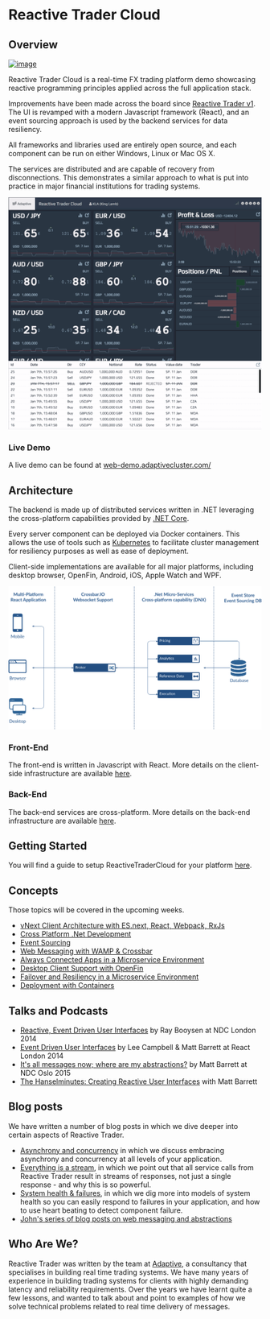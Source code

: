 # Reactive Trader Cloud

## Overview

[![image](https://raw.githubusercontent.com/AdaptiveConsulting/ReactiveTrader/master/images/adaptive-logo.png)](http://weareadaptive.com/)

Reactive Trader Cloud is a real-time FX trading platform demo showcasing reactive programming principles applied across the full application stack.

Improvements have been made across the board since [Reactive Trader v1](https://github.com/AdaptiveConsulting/ReactiveTrader). The UI is revamped with a modern Javascript framework (React), and an event sourcing approach is used by the backend services for data resiliency.

All frameworks and libraries used are entirely open source, and each component can be run on either Windows, Linux or Mac OS X.

The services are distributed and are capable of recovery from disconnections. This demonstrates a similar approach to what is put into practice in major financial institutions for trading systems.

![image](https://raw.githubusercontent.com/AdaptiveConsulting/ReactiveTraderCloud/master/docs/reactive-rader-screencapture.gif)

### Live Demo
A live demo can be found at [web-demo.adaptivecluster.com/](https://web-demo.adaptivecluster.com/)

## Architecture

The backend is made up of distributed services written in .NET leveraging the cross-platform capabilities provided by [.NET Core](https://dotnet.github.io).

Every server component can be deployed via Docker containers. This allows the use of tools such as [Kubernetes](http://kubernetes.io/) to facilitate cluster management for resiliency purposes as well as ease of deployment.

Client-side implementations are available for all major platforms, including desktop browser, OpenFin, Android, iOS, Apple Watch and WPF.

![Architecture Overview](https://raw.githubusercontent.com/AdaptiveConsulting/ReactiveTraderCloud/master/docs/ArchitectureOverview.png)

### Front-End

The front-end is written in Javascript with React.  More details on the client-side infrastructure are available [here](https://github.com/AdaptiveConsulting/ReactiveTraderCloud/blob/master/docs/client.md).

### Back-End

The back-end services are cross-platform. More details on the back-end infrastructure are available [here](https://github.com/AdaptiveConsulting/ReactiveTraderCloud/blob/master/docs/server.md).

## Getting Started

You will find a guide to setup ReactiveTraderCloud for your platform [here](https://github.com/AdaptiveConsulting/ReactiveTraderCloud/blob/master/docs/setup/getting-started.md).

## Concepts

Those topics will be covered in the upcoming weeks.

+ [vNext Client Architecture with ES.next, React, Webpack, RxJs](https://github.com/AdaptiveConsulting/ReactiveTraderCloud/blob/master/docs/articles/vNextClientArchitecture.md)
+ [Cross Platform .Net Development](https://github.com/AdaptiveConsulting/ReactiveTraderCloud/blob/master/docs/articles/dotnet.md)
+ [Event Sourcing](https://github.com/AdaptiveConsulting/ReactiveTraderCloud/blob/master/docs/articles/eventSourcing.md)
+ [Web Messaging with WAMP & Crossbar](https://github.com/AdaptiveConsulting/ReactiveTraderCloud/blob/master/docs/articles/webMessaging.md)
+ [Always Connected Apps in a Microservice Environment](https://github.com/AdaptiveConsulting/ReactiveTraderCloud/blob/master/docs/articles/alwaysConnectedApps.md)
+ [Desktop Client Support with OpenFin](https://github.com/AdaptiveConsulting/ReactiveTraderCloud/blob/master/docs/articles/desktopClientWithOpenFin.md)
+ [Failover and Resiliency in a Microservice Environment](https://github.com/AdaptiveConsulting/ReactiveTraderCloud/blob/master/docs/articles/failOverAndResiliency.md)
+ [Deployment with Containers](https://github.com/AdaptiveConsulting/ReactiveTraderCloud/blob/master/docs/articles/deploymentWithContainers.md)

## Talks and Podcasts

+ [Reactive, Event Driven User Interfaces](https://vimeo.com/113716036) by Ray Booysen at NDC London 2014
+ [Event Driven User Interfaces](https://youtu.be/Tp5mRlHwZ7M) by Lee Campbell & Matt Barrett at React London 2014
+ [It's all messages now; where are my abstractions?](http://www.codesleuth.co.uk/notes/ndcoslo2015/Its-all-messages-now;-where-are-my-absractions.html) by Matt Barrett at NDC Oslo 2015
+ [The Hanselminutes: Creating Reactive User Interfaces](http://hanselminutes.com/428/creating-reactive-user-interfaces-with-adaptive-consultings-reactive-trader) with Matt Barrett

## Blog posts

We have written a number of blog posts in which we dive deeper into certain aspects of Reactive Trader.
+ [Asynchrony and concurrency](http://weareadaptive.com/blog/2014/04/18/asynchrony-concurrency/) in which we discuss embracing asynchrony and concurrency at all levels of your application.
+ [Everything is a stream](http://weareadaptive.com/blog/2014/05/05/everything-is-a-stream/), in which we point out that all service calls from Reactive Trader result in streams of responses, not just a single response - and why this is so powerful.
+ [System health & failures](http://weareadaptive.com/blog/2014/06/16/system-health-failures/), in which we dig more into models of system health so you can easily respond to failures in your application, and how to use heart beating to detect component failure.
+ [John's series of blog posts on web messaging and abstractions](http://weareadaptive.com/blog/2015/06/15/series-of-blog-posts/)

## Who Are We?

Reactive Trader was written by the team at [Adaptive](http://weareadaptive.com/), a consultancy that specialises in building real time trading systems. We have many years of experience in building trading systems for clients with highly demanding latency and reliability requirements. Over the years we have learnt quite a few lessons, and wanted to talk about and point to examples of how we solve technical problems related to real time delivery of messages.

